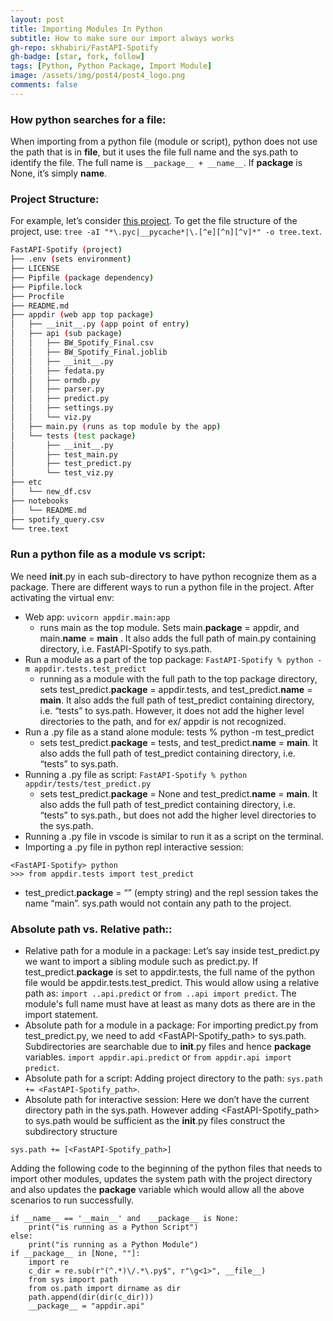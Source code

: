 ```yaml
---
layout: post
title: Importing Modules In Python
subtitle: How to make sure our import always works
gh-repo: skhabiri/FastAPI-Spotify
gh-badge: [star, fork, follow]
tags: [Python, Python Package, Import Module]
image: /assets/img/post4/post4_logo.png
comments: false
---
```


### How python searches for a file:
When importing from a python file (module or script), python does not use the path that is in __file__, but it uses the file full name and the sys.path to identify the file. The full name is `__package__ + __name__`. If __package__ is None, it’s simply __name__.

### Project Structure:
For example, let’s consider [this project](https://github.com/skhabiri/FastAPI-Spotify). To get the file structure of the project, use: `tree -aI "*\.pyc|__pycache*|\.[^e][^n][^v]*" -o tree.text`.

```bash
FastAPI-Spotify (project)
├── .env (sets environment)
├── LICENSE
├── Pipfile (package dependency)
├── Pipfile.lock
├── Procfile
├── README.md
├── appdir (web app top package)
│   ├── __init__.py (app point of entry)
│   ├── api (sub package)
│   │   ├── BW_Spotify_Final.csv
│   │   ├── BW_Spotify_Final.joblib
│   │   ├── __init__.py
│   │   ├── fedata.py
│   │   ├── ormdb.py
│   │   ├── parser.py
│   │   ├── predict.py
│   │   ├── settings.py
│   │   └── viz.py
│   ├── main.py (runs as top module by the app)
│   └── tests (test package)
│       ├── __init__.py
│       ├── test_main.py
│       ├── test_predict.py
│       └── test_viz.py
├── etc
│   └── new_df.csv
├── notebooks
│   └── README.md
├── spotify_query.csv
└── tree.text
```
 
### Run a python file as a module vs script:
We need __init__.py in each sub-directory to have python recognize them as a package.
There are different ways to run a python file in the project. After activating the virtual env:
* Web app: `uvicorn appdir.main:app`
  - runs main as the top module. Sets main.__package__ = appdir,  and main.__name__ = __main__ . It also adds the full path of main.py containing directory, i.e. FastAPI-Spotify to sys.path.
* Run a module as a part of the top package: `FastAPI-Spotify % python -m appdir.tests.test_predict`
  - running as a module with the full path to the top package directory, sets test_predict.__package__ = appdir.tests,  and test_predict.__name__ = __main__. It also adds the full path of test_predict containing directory, i.e. “tests” to sys.path. However, it does not add the higher level directories to the path, and for ex/ appdir is not recognized.
* Run a .py file as a stand alone module: tests % python -m test_predict
  - sets test_predict.__package__ = tests,  and test_predict.__name__ = __main__. It also adds the full path of test_predict containing directory, i.e. “tests” to sys.path.
* Running a .py file as script: `FastAPI-Spotify % python appdir/tests/test_predict.py`
  - sets test_predict.__package__ = None and test_predict.__name__ = __main__. It also adds the full path of test_predict containing directory, i.e. “tests” to sys.path., but does not add the higher level directories to the sys.path.
* Running a .py file in vscode is similar to run it as a script on the terminal.
* Importing a .py file in python repl interactive session:
 ``` 
 <FastAPI-Spotify> python
 >>> from appdir.tests import test_predict
 ```
  - test_predict.__package__ = “” (empty string) and the repl session takes the name “main”. sys.path would not contain any path to the project.

### Absolute path vs. Relative path::
* Relative path for a module in a package:
Let’s say inside test_predict.py we want to import a sibling module such as predict.py. If test_predict.__package__ is set to appdir.tests, the full name of the python file would be appdir.tests.test_predict. This would allow using a relative path as: `import ..api.predict` or `from ..api import predict`. The module's full name must have at least as many dots as there are in the import statement.
* Absolute path for a module in a package:
For importing predict.py from test_predict.py, we need to add <FastAPI-Spotify_path> to sys.path. Subdirectories are searchable due to __init__.py files and hence __package__ variables. `import appdir.api.predict` or `from appdir.api import predict`.
* Absolute path for a script:
Adding project directory to the path: `sys.path += <FastAPI-Spotify_path>`. 
* Absolute path for interactive session:
Here we don’t have the current directory path in the sys.path. However adding <FastAPI-Spotify_path> to sys.path would be sufficient as the __init__.py files construct the subdirectory structure
```
sys.path += [<FastAPI-Spotify_path>]
```

Adding the following code to the beginning of the python files that needs to import other modules, updates the system path with the project directory and also updates the __package__ variable which would allow all the above scenarios to run successfully.
```
if __name__ == '__main__' and  __package__ is None:
    print("is running as a Python Script")
else:
    print("is running as a Python Module")
if __package__ in [None, ""]:
    import re
    c_dir = re.sub(r"(^.*)\/.*\.py$", r"\g<1>", __file__)    
    from sys import path
    from os.path import dirname as dir
    path.append(dir(dir(c_dir)))
    __package__ = "appdir.api"
```

